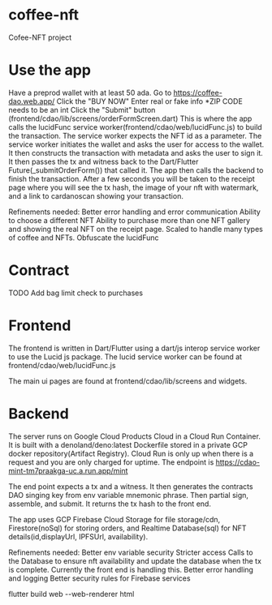 # coffee-nft
Cofee-NFT project


# Use the app
Have a preprod wallet with at least 50 ada.
Go to https://coffee-dao.web.app/
Click the "BUY NOW"
Enter real or fake info *ZIP CODE needs to be an int
Click the "Submit" button (frontend/cdao/lib/screens/orderFormScreen.dart)
This is where the app calls the lucidFunc service worker(frontend/cdao/web/lucidFunc.js) to build the transaction. The service worker expects the NFT id as a parameter. The service worker initiates the wallet and asks the user for access to the wallet. It then constructs the transaction with metadata and asks the user to sign it. It then passes the tx and witness back to the Dart/Flutter Future(_submitOrderForm()) that called it. 
The app then calls the backend to finish the transaction.
After a few seconds you will be taken to the receipt page where you will see the tx hash, the image of your nft with watermark, and a link to cardanoscan showing your transaction.


Refinements needed:
Better error handling and error communication
Ability to choose a different NFT
Ability to purchase more than one
NFT gallery and showing the real NFT on the receipt page.
Scaled to handle many types of coffee and NFTs.
Obfuscate the lucidFunc


# Contract
TODO Add bag limit check to purchases

# Frontend
The frontend is written in Dart/Flutter using a dart/js interop service worker to use the Lucid js package. The lucid service worker can be found at frontend/cdao/web/lucidFunc.js


The main ui pages are found at frontend/cdao/lib/screens and widgets.


# Backend
The server runs on Google Cloud Products Cloud in a Cloud Run Container. It is built with a denoland/deno:latest Dockerfile stored in a private GCP docker repository(Artifact Registry). Cloud Run is only up when there is a request and you are only charged for uptime. The endpoint is https://cdao-mint-tm7praakga-uc.a.run.app/mint


The end point expects a tx and a witness. It then generates the contracts DAO singing key from env variable mnemonic phrase. Then partial sign, assemble, and submit. It returns the tx hash to the front end.


The app uses GCP Firebase Cloud Storage for file storage/cdn, Firestore(noSql) for storing orders, and Realtime Database(sql) for NFT details(id,displayUrl, IPFSUrl, availability).


Refinements needed:
Better env variable security
Stricter access
Calls to the Database to ensure nft availability and update the database when the tx is complete. Currently the front end is handling this.
Better error handling and logging
Better security rules for Firebase services

flutter build web --web-renderer html
